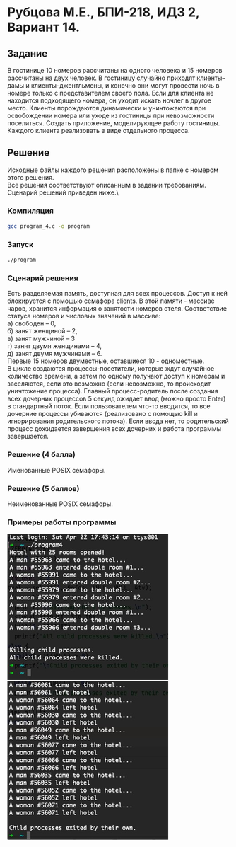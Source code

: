 # Рубцова М.Е., БПИ-218, ИДЗ 2, Вариант 14.

## Задание

В гостинице 10 номеров рассчитаны на одного человека и 15 номеров рассчитаны на двух человек. В гостиницу случайно приходят клиенты–дамы и клиенты–джентльмены, и конечно они могут провести ночь в номере только с представителем своего пола. Если для клиента не находится подходящего номера, он уходит искать ночлег в другое место. Клиенты порождаются динамически и уничтожаются при освобождении номера или уходе из гостиницы при невозможности поселиться. Создать приложение, моделирующее работу гостиницы. Каждого клиента реализовать в виде отдельного процесса.
 
## Решение

Исходные файлы каждого решения расположены в папке с номером этого решения.\
Все решения соответствуют описанным в задании требованиям. Сценарий решений приведен ниже.\

### Компиляция
```sh
gcc program_4.c -o program
```

### Запуск
```sh
./program
```

### Сценарий решения

Есть разделяемая память, доступная для всех процессов. Доступ к ней блокируется с помощью семафора clients. В этой памяти - массиве чаров, хранится информация о занятости номеров отеля. Соответствие статуса номеров и числовых значений в массиве:\
а) свободен – 0,\
б) занят женщиной – 2,\
в) занят мужчиной – 3\
г) занят двумя женщинами – 4,\
д) занят двумя мужчинами – 6.\
Первые 15 номеров двуместные, оставшиеся 10 - одноместные.\
В цикле создаются процессы-посетители, которые ждут случайное количество времени, а затем по одному получают доступ к номерам и заселяются, если это возможно (если невозможно, то происходит уничтожение процесса). Главный процесс-родитель после создания всех дочерних процессов 5 секунд ожидает ввод (можно просто Enter) в стандартный поток. Если пользователем что-то вводится, то все дочерние процессы убиваются (реализовано с помощью kill и игнорирования родительского потока). Если ввода нет, то родительский процесс дожидается завершения всех дочерних и работа программы завершается.

### Решение (4 балла)
Именованные POSIX семафоры.

### Решение (5 баллов)
Неименованные POSIX семафоры.

### Примеры работы программы
![Пример 1](https://github.com/acidnaya/OS_HW_2/blob/main/images/example_1.jpg)\
![Пример 1.1](https://github.com/acidnaya/OS_HW_2/blob/main/images/example_1_1.jpg)
